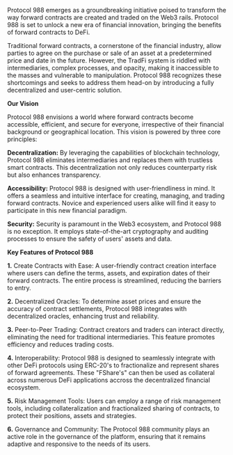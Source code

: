 Protocol 988 emerges as a groundbreaking initiative poised to transform the way forward contracts are created and traded on the Web3 rails. Protocol 988 is set to unlock a new era of financial innovation, bringing the benefits of forward contracts to DeFi.

Traditional forward contracts, a cornerstone of the financial industry, allow parties to agree on the purchase or sale of an asset at a predetermined price and date in the future. However, the TradFi system is riddled with intermediaries, complex processes, and opacity, making it inaccessible to the masses and vulnerable to manipulation. Protocol 988 recognizes these shortcomings and seeks to address them head-on by introducing a fully decentralized and user-centric solution.

**Our Vision**

Protocol 988 envisions a world where forward contracts become accessible, efficient, and secure for everyone, irrespective of their financial background or geographical location. This vision is powered by three core principles:

**Decentralization:** By leveraging the capabilities of blockchain technology, Protocol 988 eliminates intermediaries and replaces them with trustless smart contracts. This decentralization not only reduces counterparty risk but also enhances transparency.

**Accessibility:** Protocol 988 is designed with user-friendliness in mind. It offers a seamless and intuitive interface for creating, managing, and trading forward contracts. Novice and experienced users alike will find it easy to participate in this new financial paradigm.

**Security:** Security is paramount in the Web3 ecosystem, and Protocol 988 is no exception. It employs state-of-the-art cryptography and auditing processes to ensure the safety of users' assets and data.

**Key Features of Protocol 988**

**1.** Create Contracts with Ease: A user-friendly contract creation interface where users can define the terms, assets, and expiration dates of their forward contracts. The entire process is streamlined, reducing the barriers to entry.

**2.** Decentralized Oracles: To determine asset prices and ensure the accuracy of contract settlements, Protocol 988 integrates with decentralized oracles, enhancing trust and reliability.

**3.** Peer-to-Peer Trading: Contract creators and traders can interact directly, eliminating the need for traditional intermediaries. This feature promotes efficiency and reduces trading costs.

**4.** Interoperability: Protocol 988 is designed to seamlessly integrate with other DeFi protocols using ERC-20's to fractionalize and represent shares of forward agreements. These "FShare's" can then be used as collateral across numerous DeFi applications accross the decentralized financial ecosystem.

**5.** Risk Management Tools: Users can employ a range of risk management tools, including collateralization and fractionalized sharing of contracts, to protect their positions, assets and strategies.

**6.** Governance and Community: The Protocol 988 community plays an active role in the governance of the platform, ensuring that it remains adaptive and responsive to the needs of its users.
